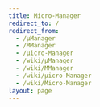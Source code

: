 ```yaml
---
title: Micro-Manager
redirect_to: /
redirect_from:
  - /μManager
  - /MManager
  - /μicro-Manager
  - /wiki/µManager
  - /wiki/ΜManager
  - /wiki/µicro-Manager
  - /wiki/Μicro-Manager
layout: page
---
```

